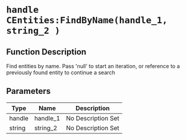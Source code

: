 # `handle CEntities:FindByName(handle_1, string_2 )`
## Function Description
Find entities by name. Pass 'null' to start an iteration, or reference to a previously found entity to continue a search
## Parameters
Type|Name|Description
--|--|--
handle|handle_1|No Description Set
string|string_2|No Description Set
